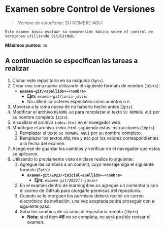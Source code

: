 # Examen sobre Control de Versiones

> _Nombre de estudiante:_ SU NOMBRE AQUÍ

```
Este examen busca evaluar su comprensión básica sobre el control de versiones utilizando Git/GitHub.
```

**Máximos puntos:** `45`

## A continuación se especifican las tareas a realizar

1. Clonar este repositorio en su máquina (`5pts`).
2. Crear una rama nueva utilizando el siguiente formato de nombre (`10pts`):
    * **`examen-git/<apellido>-<nombre>`**
        * **Ejm:** _`examen-git/loria-javier`_
        * No utilice caracteres especiales como acentos o ñ
3. Moverse a la rama nueva de no haberlo hecho antes (`2pts`).
4. Modificar el archivo `README.md` para remplazar el texto `SU NOMBRE AUÍ` por su nombre completo (`3pts`).
5. Visualizar el archivo `index.html` en el navegador web.
6. Modifique el archivo `index.html` siguiendo estas instrucciones (`10pts`):
    1. Remplazar el texto `SU NOMBRE AQUÍ` por su nombre completo.
    2. Remplazar los textos `AÑO`, `MES` y `DÍA` por los valores correspondientes a la fecha del examen.
7. Asegúrese de guardar los cambios y verificar en el navegador que estos se aplicaron.
8. Utilizando lo previamente visto en clase realice lo siguiente:
    1. Agregue los cambios a un commit, cuyo mensaje siga el siguiente formato (`5pts`):
        * **`examen-git/2023/<inicial-apellido>-<nombre>`**
            * **Ejm:** _`examen-git/2023/l-javier`_
    2. En el examen dentro de learning4me.us agregue un comentario con el correo de GitHub para otorgarle permisos del repositorio.
    3. Cuando se le otorguen los permisos deberá recibir un correo electrónico de invitación, una vez aceptada podrá proseguir con el siguiente paso.
    4. Suba los cambios de su rama al repositorio remoto (`10pts`)
        * **Nota:** si el ítem ***#8*** no se completa, no será posible revisar el examen.